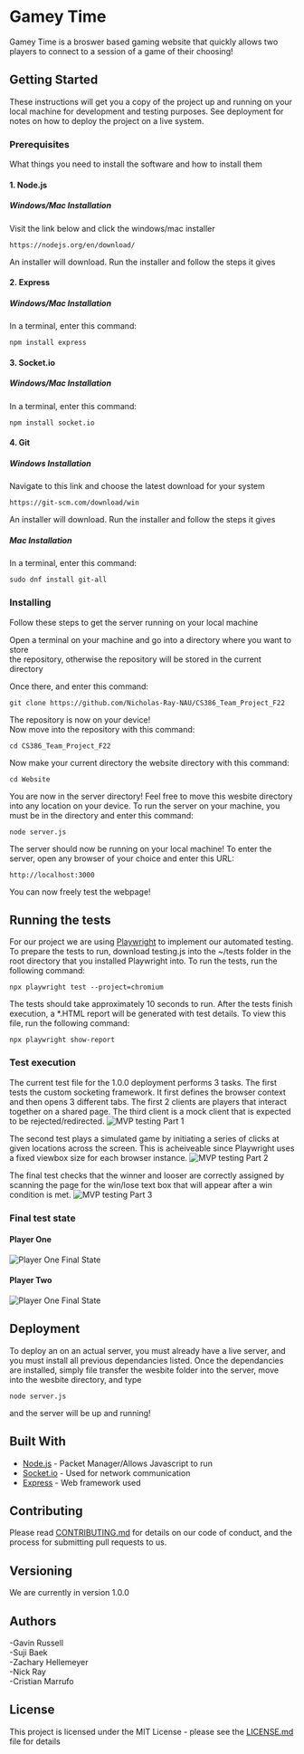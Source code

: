 # Gamey Time

Gamey Time is a broswer based gaming website that quickly allows two players to connect to a session of a game of their choosing!

## Getting Started

These instructions will get you a copy of the project up and running on your local machine for development and testing purposes. See deployment for notes on how to deploy the project on a live system.

### Prerequisites

What things you need to install the software and how to install them


#### 1. Node.js

##### Windows/Mac Installation

Visit the link below and click the windows/mac installer
```
https://nodejs.org/en/download/
```
An installer will download. Run the installer and follow the steps it gives


#### 2. Express

##### Windows/Mac Installation

In a terminal, enter this command:
```
npm install express
```


#### 3. Socket.io

##### Windows/Mac Installation
In a terminal, enter this command:
```
npm install socket.io
```


#### 4. Git

##### Windows Installation
Navigate to this link and choose the latest download for your system
```
https://git-scm.com/download/win
```
An installer will download. Run the installer and follow the steps it gives
  

##### Mac Installation
In a terminal, enter this command:
```
sudo dnf install git-all
```


### Installing

Follow these steps to get the server running on your local machine

Open a terminal on your machine and go into a directory where you want to store  
the repository, otherwise the repository will be stored in the current directory  
  
Once there, and enter this command:
```
git clone https://github.com/Nicholas-Ray-NAU/CS386_Team_Project_F22
```
The repository is now on your device!  
Now move into the repository with this command:
```
cd CS386_Team_Project_F22
```
Now make your current directory the website directory with this command:
```
cd Website
```
You are now in the server directory! Feel free to move this wesbite directory into any location on your device.
To run the server on your machine, you must be in the directory and enter this command:
```
node server.js
```
The server should now be running on your local machine!
To enter the server, open any browser of your choice and enter this URL:
```
http://localhost:3000
```
You can now freely test the webpage!


## Running the tests

For our project we are using [Playwright](https://playwright.dev/) to implement our automated testing. To prepare the tests to run, download testing.js into the ~/tests folder in the root directory that you installed Playwright into. To run the tests, run the following command:
```
npx playwright test --project=chromium
```
The tests should take approximately 10 seconds to run. After the tests finish execution, a *.HTML report will be generated with test details. To view this file, run the following command:
```
npx playwright show-report
```

### Test execution

The current test file for the 1.0.0 deployment performs 3 tasks. The first tests the custom socketing framework. It first defines the browser context and then opens 3 different tabs. The first 2 clients are players that interact together on a shared page. The third client is a mock client that is expected to be rejected/redirected. 
![MVP testing Part 1](/Images/D4_testing_pt1.png)

The second test plays a simulated game by initiating a series of clicks at given locations across the screen. This is acheiveable since Playwright uses a fixed viewbox size for each browser instance.
![MVP testing Part 2](/Images/D4_testing_pt2.png)

The final test checks that the winner and looser are correctly assigned by scanning the page for the win/lose text box that will appear after a win condition is met.
![MVP testing Part 3](/Images/D4_testing_pt3.png)

### Final test state
#### Player One
![Player One Final State](/Images/D4_playerOne_Complete.png)
#### Player Two
![Player One Final State](/Images/D4_playerOne_Complete.png)

## Deployment

To deploy an on an actual server, you must already have a live server, and you must install all previous dependancies listed.
Once the dependancies are installed, simply file transfer the wesbite folder into the server, move into the wesbite directory,
and type
```
node server.js
```
and the server will be up and running!
  
  
## Built With

* [Node.js](https://nodejs.org/en/) - Packet Manager/Allows Javascript to run
* [Socket.io](https://socket.io/) - Used for network communication
* [Express](https://expressjs.com/) - Web framework used

## Contributing

Please read [CONTRIBUTING.md](CONTRIBUTING.md) for details on our code of conduct, and the process for submitting pull requests to us.

## Versioning

We are currently in version 1.0.0

## Authors

-Gavin Russell  
-Suji Baek  
-Zachary Hellemeyer  
-Nick Ray  
-Cristian Marrufo  

## License

This project is licensed under the MIT License - please see the [LICENSE.md](LICENSE.md) file for details
